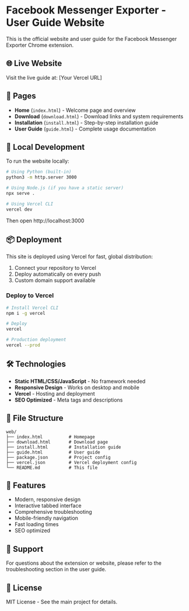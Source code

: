 # Facebook Messenger Exporter - User Guide Website

This is the official website and user guide for the Facebook Messenger Exporter Chrome extension.

## 🌐 Live Website

Visit the live guide at: [Your Vercel URL]

## 📖 Pages

- **Home** (`index.html`) - Welcome page and overview
- **Download** (`download.html`) - Download links and system requirements  
- **Installation** (`install.html`) - Step-by-step installation guide
- **User Guide** (`guide.html`) - Complete usage documentation

## 🚀 Local Development

To run the website locally:

```bash
# Using Python (built-in)
python3 -m http.server 3000

# Using Node.js (if you have a static server)
npx serve .

# Using Vercel CLI
vercel dev
```

Then open http://localhost:3000

## 📦 Deployment

This site is deployed using Vercel for fast, global distribution:

1. Connect your repository to Vercel
2. Deploy automatically on every push
3. Custom domain support available

### Deploy to Vercel

```bash
# Install Vercel CLI
npm i -g vercel

# Deploy
vercel

# Production deployment
vercel --prod
```

## 🛠️ Technologies

- **Static HTML/CSS/JavaScript** - No framework needed
- **Responsive Design** - Works on desktop and mobile
- **Vercel** - Hosting and deployment
- **SEO Optimized** - Meta tags and descriptions

## 📁 File Structure

```
web/
├── index.html          # Homepage
├── download.html       # Download page
├── install.html        # Installation guide
├── guide.html          # User guide
├── package.json        # Project config
├── vercel.json         # Vercel deployment config
└── README.md           # This file
```

## 🎨 Features

- Modern, responsive design
- Interactive tabbed interface
- Comprehensive troubleshooting
- Mobile-friendly navigation
- Fast loading times
- SEO optimized

## 📧 Support

For questions about the extension or website, please refer to the troubleshooting section in the user guide.

## 📄 License

MIT License - See the main project for details.
